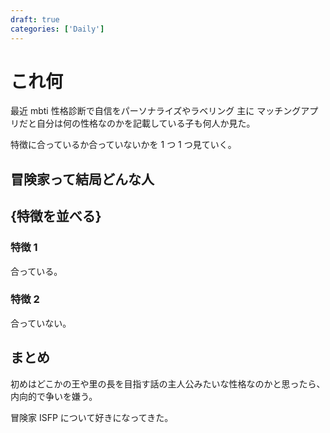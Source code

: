 ```yaml
---
draft: true
categories: ['Daily']
---
```


# これ何

最近 mbti 性格診断で自信をパーソナライズやラベリング
主に
マッチングアプリだと自分は何の性格なのかを記載している子も何人か見た。

特徴に合っているか合っていないかを 1 つ 1 つ見ていく。

## 冒険家って結局どんな人

## {特徴を並べる}

### 特徴 1

合っている。

### 特徴 2

合っていない。

## まとめ

初めはどこかの王や里の長を目指す話の主人公みたいな性格なのかと思ったら、内向的で争いを嫌う。

冒険家 ISFP について好きになってきた。
